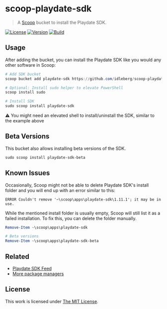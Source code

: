 # scoop-playdate-sdk

> A [Scoop](https://scoop.sh/) bucket to install the Playdate SDK.

[![License](https://img.shields.io/github/license/idleberg/scoop-playdate-sdk?style=for-the-badge)](LICENSE)
[![Version](https://img.shields.io/github/v/release/idleberg/scoop-playdate-sdk?style=for-the-badge)](https://github.com/idleberg/scoop-playdate-sdk/releases)
[![Build](https://img.shields.io/github/actions/workflow/status/idleberg/scoop-playdate-sdk/test.yml?style=for-the-badge)](https://github.com/idleberg/scoop-playdate-sdk/releases)

## Usage

After adding the bucket, you can install the Playdate SDK like you would any other software in Scoop:

```powershell
# Add SDK bucket
scoop bucket add playdate-sdk https://github.com/idleberg/scoop-playdate-sdk

# Optional: Install sudo helper to elevate PowerShell
scoop install sudo

# Install SDK
sudo scoop install playdate-sdk
```

:warning: You might need an elevated shell to install/uninstall the SDK, similar to the example above

## Beta Versions

This bucket also allows installing beta versions of the SDK.

```powershell
sudo scoop install playdate-sdk-beta
```

## Known Issues

Occasionally, Scoop might not be able to delete Playdate SDK's install folder and you will end up with an error similar to this:

```
ERROR Couldn't remove '~\scoop\apps\playdate-sdk\1.11.1'; it may be in use.
```

While the mentioned install folder is usually empty, Scoop will still list it as a failed installation. To fix this, you can delete the folder manually.

```powershell
Remove-Item ~\scoop\apps\playdate-sdk

# Beta versions
Remove-Item ~\scoop\apps\playdate-sdk-beta
```

## Related

- [Playdate SDK Feed](https://github.com/idleberg/playdate-sdk-feed)
- [More package managers](https://gist.github.com/idleberg/e246f7a582ac173d156c60ec23ce2af0)

## License

This work is licensed under [The MIT License](LICENSE).
